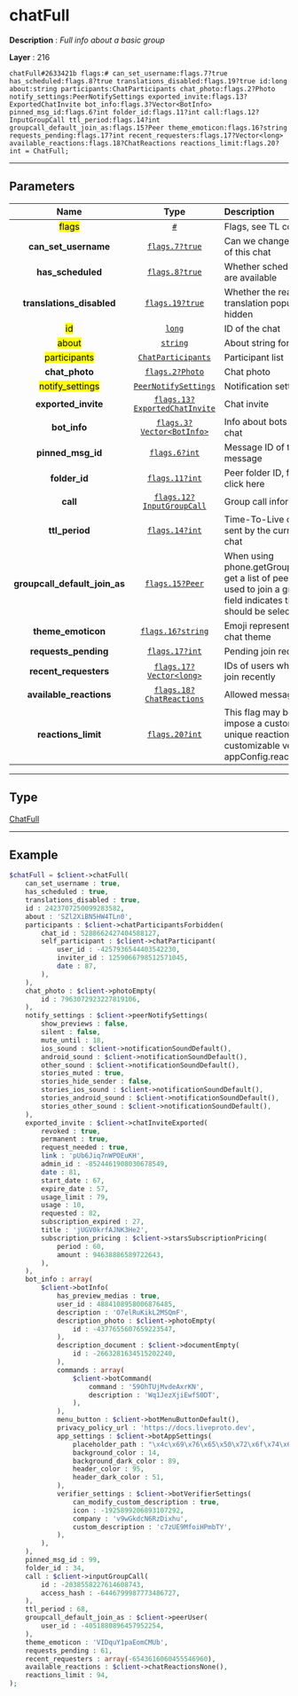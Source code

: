 # chatFull

**Description** : *Full info about a basic group*

**Layer** : 216

```tl
chatFull#2633421b flags:# can_set_username:flags.7?true has_scheduled:flags.8?true translations_disabled:flags.19?true id:long about:string participants:ChatParticipants chat_photo:flags.2?Photo notify_settings:PeerNotifySettings exported_invite:flags.13?ExportedChatInvite bot_info:flags.3?Vector<BotInfo> pinned_msg_id:flags.6?int folder_id:flags.11?int call:flags.12?InputGroupCall ttl_period:flags.14?int groupcall_default_join_as:flags.15?Peer theme_emoticon:flags.16?string requests_pending:flags.17?int recent_requesters:flags.17?Vector<long> available_reactions:flags.18?ChatReactions reactions_limit:flags.20?int = ChatFull;
```

---

## Parameters

| Name | Type | Description |
| :---: | :---: | :--- |
| <mark>flags</mark> | [`#`](type/#) | Flags, see TL conditional fields |
| **can_set_username** | [`flags.7?true`](type/true) | Can we change the username of this chat |
| **has_scheduled** | [`flags.8?true`](type/true) | Whether scheduled messages are available |
| **translations_disabled** | [`flags.19?true`](type/true) | Whether the real-time chat translation popup should be hidden |
| <mark>id</mark> | [`long`](type/long) | ID of the chat |
| <mark>about</mark> | [`string`](type/string) | About string for this chat |
| <mark>participants</mark> | [`ChatParticipants`](type/ChatParticipants) | Participant list |
| **chat_photo** | [`flags.2?Photo`](type/Photo) | Chat photo |
| <mark>notify_settings</mark> | [`PeerNotifySettings`](type/PeerNotifySettings) | Notification settings |
| **exported_invite** | [`flags.13?ExportedChatInvite`](type/ExportedChatInvite) | Chat invite |
| **bot_info** | [`flags.3?Vector<BotInfo>`](type/BotInfo) | Info about bots that are in this chat |
| **pinned_msg_id** | [`flags.6?int`](type/int) | Message ID of the last pinned message |
| **folder_id** | [`flags.11?int`](type/int) | Peer folder ID, for more info click here |
| **call** | [`flags.12?InputGroupCall`](type/InputGroupCall) | Group call information |
| **ttl_period** | [`flags.14?int`](type/int) | Time-To-Live of messages sent by the current user to this chat |
| **groupcall_default_join_as** | [`flags.15?Peer`](type/Peer) | When using phone.getGroupCallJoinAs to get a list of peers that can be used to join a group call, this field indicates the peer that should be selected by default |
| **theme_emoticon** | [`flags.16?string`](type/string) | Emoji representing a specific chat theme |
| **requests_pending** | [`flags.17?int`](type/int) | Pending join requests » |
| **recent_requesters** | [`flags.17?Vector<long>`](type/long) | IDs of users who requested to join recently |
| **available_reactions** | [`flags.18?ChatReactions`](type/ChatReactions) | Allowed message reactions » |
| **reactions_limit** | [`flags.20?int`](type/int) | This flag may be used to impose a custom limit of unique reactions (i.e. a customizable version of appConfig.reactions_uniq_max) |

---

## Type

[ChatFull](type/ChatFull)

---

## Example

```php
$chatFull = $client->chatFull(
	can_set_username : true,
	has_scheduled : true,
	translations_disabled : true,
	id : 2423707250099283582,
	about : 'SZl2XiBN5HW4TLn0',
	participants : $client->chatParticipantsForbidden(
		chat_id : 5288662427404588127,
		self_participant : $client->chatParticipant(
			user_id : -4257936544403542230,
			inviter_id : 1259066798512571045,
			date : 87,
		),
	),
	chat_photo : $client->photoEmpty(
		id : 7963072923227819106,
	),
	notify_settings : $client->peerNotifySettings(
		show_previews : false,
		silent : false,
		mute_until : 18,
		ios_sound : $client->notificationSoundDefault(),
		android_sound : $client->notificationSoundDefault(),
		other_sound : $client->notificationSoundDefault(),
		stories_muted : true,
		stories_hide_sender : false,
		stories_ios_sound : $client->notificationSoundDefault(),
		stories_android_sound : $client->notificationSoundDefault(),
		stories_other_sound : $client->notificationSoundDefault(),
	),
	exported_invite : $client->chatInviteExported(
		revoked : true,
		permanent : true,
		request_needed : true,
		link : 'pUb6Jiq7nWPOEuKH',
		admin_id : -8524461908030678549,
		date : 81,
		start_date : 67,
		expire_date : 57,
		usage_limit : 79,
		usage : 10,
		requested : 82,
		subscription_expired : 27,
		title : 'jUGV0krfAJNK3He2',
		subscription_pricing : $client->starsSubscriptionPricing(
			period : 60,
			amount : 94638886589722643,
		),
	),
	bot_info : array(
		$client->botInfo(
			has_preview_medias : true,
			user_id : 4884108958006876485,
			description : 'O7elRuKikL2MSQmF',
			description_photo : $client->photoEmpty(
				id : -4377655607659223547,
			),
			description_document : $client->documentEmpty(
				id : -2663281634515202240,
			),
			commands : array(
				$client->botCommand(
					command : '59OhTUjMvdeAxrKN',
					description : 'Wq1JezXjiEwfS0DT',
				),
			),
			menu_button : $client->botMenuButtonDefault(),
			privacy_policy_url : 'https://docs.liveproto.dev',
			app_settings : $client->botAppSettings(
				placeholder_path : "\x4c\x69\x76\x65\x50\x72\x6f\x74\x6f",
				background_color : 14,
				background_dark_color : 89,
				header_color : 95,
				header_dark_color : 51,
			),
			verifier_settings : $client->botVerifierSettings(
				can_modify_custom_description : true,
				icon : -1925899206893107292,
				company : 'v9wGkdcN6RzDixhu',
				custom_description : 'c7zUE9MfoiHPmbTY',
			),
		),
	),
	pinned_msg_id : 99,
	folder_id : 34,
	call : $client->inputGroupCall(
		id : -2038558227614608743,
		access_hash : -6446799987773486727,
	),
	ttl_period : 68,
	groupcall_default_join_as : $client->peerUser(
		user_id : -4051880896457952254,
	),
	theme_emoticon : 'VIDquY1paEomCMUb',
	requests_pending : 61,
	recent_requesters : array(-6543616060455546960),
	available_reactions : $client->chatReactionsNone(),
	reactions_limit : 94,
);
```